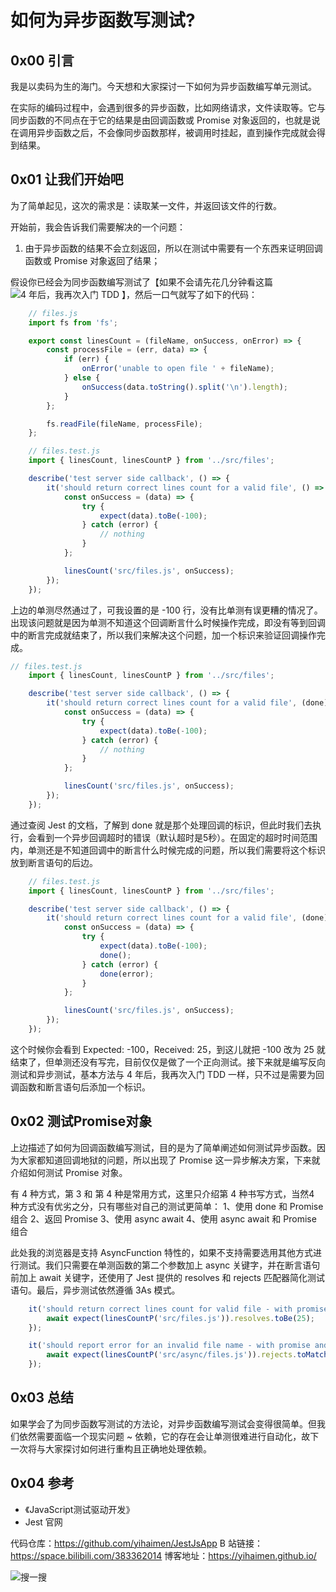 # 如何为异步函数写测试?


## 0x00 引言
我是以卖码为生的海门。今天想和大家探讨一下如何为异步函数编写单元测试。

在实际的编码过程中，会遇到很多的异步函数，比如网络请求，文件读取等。它与同步函数的不同点在于它的结果是由回调函数或 Promise 对象返回的，也就是说在调用异步函数之后，不会像同步函数那样，被调用时挂起，直到操作完成就会得到结果。

## 0x01 让我们开始吧
为了简单起见，这次的需求是：读取某一文件，并返回该文件的行数。

开始前，我会告诉我们需要解决的一个问题：
1. 由于异步函数的结果不会立刻返回，所以在测试中需要有一个东西来证明回调函数或 Promise 对象返回了结果；

假设你已经会为同步函数编写测试了【如果不会请先花几分钟看这篇 ![4 年后，我再次入门 TDD](https://yihaimen.github.io/2020/06/4%E5%B9%B4%E5%90%8E%E6%88%91%E5%86%8D%E6%AC%A1%E5%85%A5%E9%97%A8tdd/) 】，然后一口气就写了如下的代码：

```javascript
    // files.js
    import fs from 'fs';

    export const linesCount = (fileName, onSuccess, onError) => {
        const processFile = (err, data) => {
            if (err) {
                onError('unable to open file ' + fileName);
            } else {
                onSuccess(data.toString().split('\n').length);
            }
        };

        fs.readFile(fileName, processFile);
    };
```

```javascript
    // files.test.js
    import { linesCount, linesCountP } from '../src/files';

    describe('test server side callback', () => {
        it('should return correct lines count for a valid file', () => {
            const onSuccess = (data) => {
                try {
                    expect(data).toBe(-100);
                } catch (error) {
                    // nothing
                }
            };

            linesCount('src/files.js', onSuccess);
        });
    });
```

上边的单测尽然通过了，可我设置的是 -100 行，没有比单测有误更糟的情况了。出现该问题就是因为单测不知道这个回调断言什么时候操作完成，即没有等到回调中的断言完成就结束了，所以我们来解决这个问题，加一个标识来验证回调操作完成。

```javascript
// files.test.js
    import { linesCount, linesCountP } from '../src/files';

    describe('test server side callback', () => {
        it('should return correct lines count for a valid file', (done) => {
            const onSuccess = (data) => {
                try {
                    expect(data).toBe(-100);
                } catch (error) {
                    // nothing
                }
            };

            linesCount('src/files.js', onSuccess);
        });
    });

```

通过查阅 Jest 的文档，了解到 done 就是那个处理回调的标识，但此时我们去执行，会看到一个异步回调超时的错误（默认超时是5秒）。在固定的超时时间范围内，单测还是不知道回调中的断言什么时候完成的问题，所以我们需要将这个标识放到断言语句的后边。

```javascript
    // files.test.js
    import { linesCount, linesCountP } from '../src/files';

    describe('test server side callback', () => {
        it('should return correct lines count for a valid file', (done) => {
            const onSuccess = (data) => {
                try {
                    expect(data).toBe(-100);
                    done();
                } catch (error) {
                    done(error);
                }
            };

            linesCount('src/files.js', onSuccess);
        });
    });
```

这个时候你会看到 Expected: -100，Received: 25，到这儿就把 -100 改为 25 就结束了，但单测还没有写完，目前仅仅是做了一个正向测试。接下来就是编写反向测试和异步测试，基本方法与 4 年后，我再次入门 TDD 一样，只不过是需要为回调函数和断言语句后添加一个标识。

## 0x02 测试Promise对象
上边描述了如何为回调函数编写测试，目的是为了简单阐述如何测试异步函数。因为大家都知道回调地狱的问题，所以出现了 Promise 这一异步解决方案，下来就介绍如何测试 Promise 对象。

有 4 种方式，第 3 和 第 4 种是常用方式，这里只介绍第 4 种书写方式，当然4 种方式没有优劣之分，只有哪些对自己的测试更简单：
1、使用 done 和 Promise 组合
2、返回 Promise
3、使用 async await
4、使用 async await 和 Promise 组合

此处我的浏览器是支持 AsyncFunction 特性的，如果不支持需要选用其他方式进行测试。我们只需要在单测函数的第二个参数加上 async 关键字，并在断言语句前加上 await 关键字，还使用了 Jest 提供的 resolves 和 rejects 匹配器简化测试语句。最后，异步测试依然遵循 3As 模式。

```javascript
    it('should return correct lines count for valid file - with promise and async', async () => {
        await expect(linesCountP('src/files.js')).resolves.toBe(25);
    });

    it('should report error for an invalid file name - with promise and async', async () => {
        await expect(linesCountP('src/async/files.js')).rejects.toMatch('unable to open file src/async/files.js');
    });
```

## 0x03 总结
如果学会了为同步函数写测试的方法论，对异步函数编写测试会变得很简单。但我们依然需要面临一个现实问题 ~ 依赖，它的存在会让单测很难进行自动化，故下一次将与大家探讨如何进行重构且正确地处理依赖。

## 0x04 参考
* 《JavaScript测试驱动开发》
* Jest 官网

代码仓库：https://github.com/yihaimen/JestJsApp
B 站链接：https://space.bilibili.com/383362014
博客地址：https://yihaimen.github.io/

![搜一搜](https://s1.ax1x.com/2020/06/08/tWbbz8.png)
